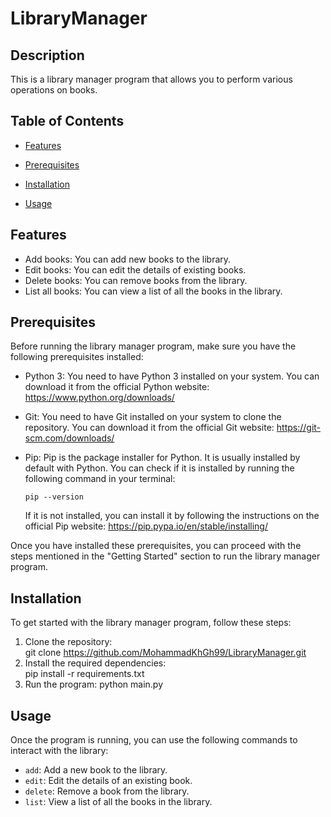 # LibraryManager

## Description

This is a library manager program that allows you to perform various operations on books.

## Table of Contents

- [Features](#Features)

- [Prerequisites](#Prerequisites)

- [Installation](#Installation)

- [Usage](#Usage)

## Features

- Add books: You can add new books to the library.
- Edit books: You can edit the details of existing books.
- Delete books: You can remove books from the library.
- List all books: You can view a list of all the books in the library.

## Prerequisites

Before running the library manager program, make sure you have the following prerequisites installed:

- Python 3: You need to have Python 3 installed on your system. You can download it from the official Python website: https://www.python.org/downloads/

- Git: You need to have Git installed on your system to clone the repository. You can download it from the official Git website: https://git-scm.com/downloads/

- Pip: Pip is the package installer for Python. It is usually installed by default with Python. You can check if it is installed by running the following command in your terminal:

    ```
    pip --version
    ```

    If it is not installed, you can install it by following the instructions on the official Pip website: https://pip.pypa.io/en/stable/installing/

Once you have installed these prerequisites, you can proceed with the steps mentioned in the "Getting Started" section to run the library manager program.

## Installation

To get started with the library manager program, follow these steps:

1. Clone the repository:<br>
git clone https://github.com/MohammadKhGh99/LibraryManager.git
2. Install the required dependencies:<br>
pip install -r requirements.txt
3. Run the program: python main.py

## Usage

Once the program is running, you can use the following commands to interact with the library:

- `add`: Add a new book to the library.
- `edit`: Edit the details of an existing book.
- `delete`: Remove a book from the library.
- `list`: View a list of all the books in the library.
